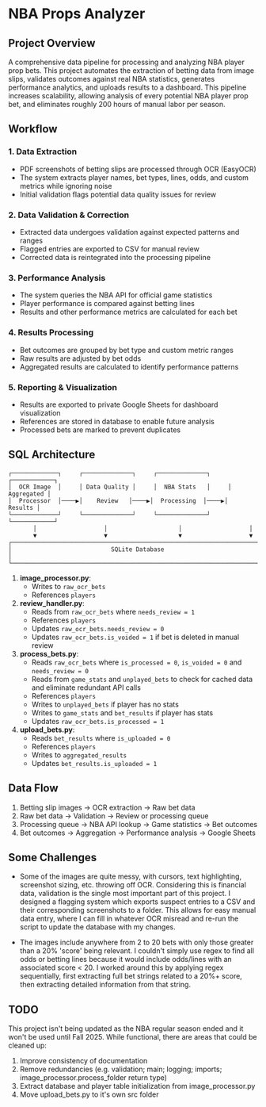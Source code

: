 
# NBA Props Analyzer

## Project Overview
A comprehensive data pipeline for processing and analyzing NBA player prop bets. This project automates the extraction of betting data from image slips, validates outcomes against real NBA statistics, generates performance analytics, and uploads results to a dashboard. This pipeline increases scalability, allowing analysis of every potential NBA player prop bet, and eliminates roughly 200 hours of manual labor per season. 

## Workflow

### 1. Data Extraction
- PDF screenshots of betting slips are processed through OCR (EasyOCR)
- The system extracts player names, bet types, lines, odds, and custom metrics while ignoring noise
- Initial validation flags potential data quality issues for review

### 2. Data Validation & Correction
- Extracted data undergoes validation against expected patterns and ranges
- Flagged entries are exported to CSV for manual review
- Corrected data is reintegrated into the processing pipeline

### 3. Performance Analysis
- The system queries the NBA API for official game statistics 
- Player performance is compared against betting lines
- Results and other performance metrics are calculated for each bet

### 4. Results Processing
- Bet outcomes are grouped by bet type and custom metric ranges
- Raw results are adjusted by bet odds
- Aggregated results are calculated to identify performance patterns

### 5. Reporting & Visualization
- Results are exported to private Google Sheets for dashboard visualization
- References are stored in database to enable future analysis
- Processed bets are marked to prevent duplicates

## SQL Architecture
```
┌─────────────┐     ┌──────────────┐     ┌──────────────┐     ┌────────────┐
│  OCR Image  │     │ Data Quality │     │  NBA Stats   │     │ Aggregated │
│  Processor  │────▶│    Review   │────▶│  Processing  │────▶│   Results │
└─────────────┘     └──────────────┘     └──────────────┘     └────────────┘
       │                   │                    │                   │
       ▼                   ▼                    ▼                   ▼
┌─────────────────────────────────────────────────────────────────────────┐
│                            SQLite Database                               │
└─────────────────────────────────────────────────────────────────────────┘
```

1. **image_processor.py**: 
    - Writes to `raw_ocr_bets`
    - References `players`
2. **review_handler.py**: 
    - Reads from `raw_ocr_bets` where `needs_review = 1`
    - References `players`
    - Updates `raw_ocr_bets.needs_review = 0` 
    - Updates `raw_ocr_bets.is_voided = 1` if bet is deleted in manual review
3.  **process_bets.py**: 
    - Reads `raw_ocr_bets` where `is_processed = 0`, `is_voided = 0` and `needs_review = 0`
    - Reads from `game_stats` and `unplayed_bets` to check for cached data and eliminate redundant API calls
    - References `players`
    - Writes to `unplayed_bets` if player has no stats
    - Writes to `game_stats` and `bet_results` if player has stats
    - Updates `raw_ocr_bets.is_processed = 1`
4. **upload_bets.py**: 
    - Reads `bet_results` where `is_uploaded = 0`
    - References `players`
    - Writes to `aggregated_results`
    - Updates `bet_results.is_uploaded = 1`

## Data Flow

1. Betting slip images → OCR extraction → Raw bet data
2. Raw bet data → Validation → Review or processing queue
3. Processing queue → NBA API lookup → Game statistics → Bet outcomes
4. Bet outcomes → Aggregation → Performance analysis → Google Sheets

## Some Challenges

- Some of the images are quite messy, with cursors, text highlighting, screenshot sizing, etc. throwing off OCR. Considering this is financial data, validation is the single most important part of this project. I designed a flagging system which exports suspect entries to a CSV and their corresponding screenshots to a folder. This allows for easy manual data entry, where I can fill in whatever OCR misread and re-run the script to update the database with my changes. 

- The images include anywhere from 2 to 20 bets with only those greater than a 20% 'score' being relevant. I couldn't simply use regex to find all odds or betting lines because it would include odds/lines with an associated score < 20. I worked around this by applying regex sequentially, first extracting full bet strings related to a 20%+ score, then extracting detailed information from that string.


## TODO
This project isn't being updated as the NBA regular season ended and it won't be used until Fall 2025. While functional, there are areas that could be cleaned up:

1. Improve consistency of documentation
2. Remove redundancies (e.g. validation; main; logging; imports; image_processor.process_folder return type)
3. Extract database and player table initialization from image_processor.py
4. Move upload_bets.py to it's own src folder
